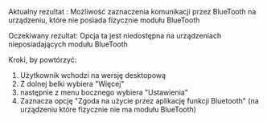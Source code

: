 Aktualny rezultat :
Możliwość zaznaczenia komunikacji przez BlueTooth na urządzeniu, które nie posiada fizycznie modułu BlueTooth

Oczekiwany rezultat:
Opcja ta jest niedostępna na urządzeniach nieposiadających modułu BlueTooth

Kroki, by powtórzyć:

1. Użytkownik wchodzi na wersję desktopową  
2. Z dolnej belki wybiera "Więcej"
3. następnie z menu bocznego wybiera "Ustawienia"
4. Zaznacza opcję "Zgoda na użycie przez aplikację funkcji Bluetooth" (na urządzeniu które fizycznie nie ma modułu BlueTooth)

